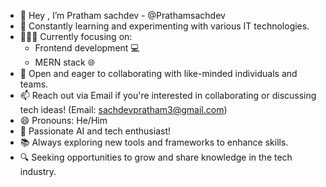 - 👋 Hey , I’m Pratham sachdev - @Prathamsachdev
- 🌟 Constantly learning and experimenting with various IT technologies.
- 👨🏻‍💻 Currently focusing on:
   - Frontend development 💻
   - MERN stack 🌐
- 🤝 Open and eager to collaborating with like-minded individuals and teams.
- 📫 Reach out via Email if you're interested in collaborating or discussing tech ideas!
     (Email: sachdevpratham3@gmail.com)
- 😄 Pronouns: He/Him
- 🚀 Passionate AI and tech enthusiast!
- 📚 Always exploring new tools and frameworks to enhance skills.
- 🔍 Seeking opportunities to grow and share knowledge in the tech industry.

<!---
Prathamsachdev/Prathamsachdev is a ✨ special ✨ repository because its `README.md` (this file) appears on your GitHub profile.
You can click the Preview link to take a look at your changes.
--->
